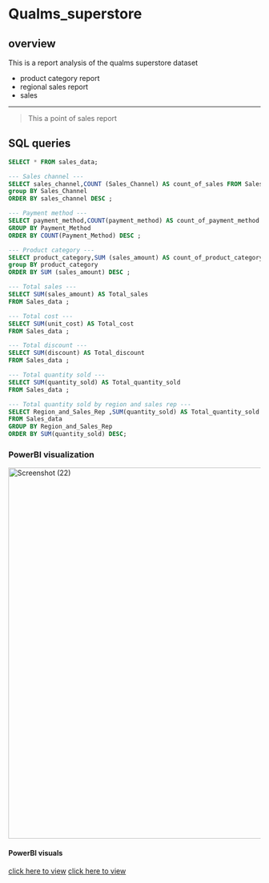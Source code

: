 # Qualms_superstore

## overview
This is a report analysis of the qualms superstore dataset
+ product category report
+ regional sales report
+ sales
---
> This a point of sales report
## SQL queries
````sql
SELECT * FROM sales_data;
````
````sql
--- Sales channel ---
SELECT sales_channel,COUNT (Sales_Channel) AS count_of_sales FROM Sales_data
group BY Sales_Channel
ORDER BY sales_channel DESC ;
````
````sql
--- Payment method ---
SELECT payment_method,COUNT(payment_method) AS count_of_payment_method FROM Sales_data
GROUP BY Payment_Method 
ORDER BY COUNT(Payment_Method) DESC ;
````
````sql
--- Product category ---
SELECT product_category,SUM (sales_amount) AS count_of_product_category FROM Sales_data
group BY product_category
ORDER BY SUM (sales_amount) DESC ;
````
````sql
--- Total sales ---
SELECT SUM(sales_amount) AS Total_sales 
FROM Sales_data ;
````
````sql
--- Total cost ---
SELECT SUM(unit_cost) AS Total_cost
FROM Sales_data ;
````
````sql
--- Total discount ---
SELECT SUM(discount) AS Total_discount
FROM Sales_data ;
````
````sql
--- Total quantity sold ---
SELECT SUM(quantity_sold) AS Total_quantity_sold
FROM Sales_data ;
````
````sql
--- Total quantity sold by region and sales rep ---
SELECT Region_and_Sales_Rep ,SUM(quantity_sold) AS Total_quantity_sold
FROM Sales_data 
GROUP BY Region_and_Sales_Rep 
ORDER BY SUM(quantity_sold) DESC;
````
### PowerBI visualization

<img width="1318" height="741" alt="Screenshot (22)" src="https://github.com/user-attachments/assets/58faa242-883d-4258-9a9d-3522d14ed074" />

#### PowerBI visuals 

[click here to view](https://ibb.co/69tVjqd)
[click here to view](https://ibb.co/qvzS5W2)
